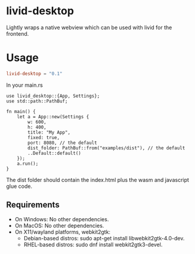# livid-desktop

Lightly wraps a native webview which can be used with livid for the frontend.

# Usage
```toml
livid-desktop = "0.1"
```

In your main.rs
```rust,no_run
use livid_desktop::{App, Settings};
use std::path::PathBuf;

fn main() {
    let a = App::new(Settings {
        w: 600,
        h: 400,
        title: "My App",
        fixed: true,
        port: 8080, // the default
        dist_folder: PathBuf::from("examples/dist"), // the default
        ..Default::default()
    });
    a.run();
}
```

The dist folder should contain the index.html plus the wasm and javascript glue code.

## Requirements
- On Windows: No other dependencies.
- On MacOS: No other dependencies.
- On X11/wayland platforms, webkit2gtk:
    - Debian-based distros: sudo apt-get install libwebkit2gtk-4.0-dev.
    - RHEL-based distros: sudo dnf install webkit2gtk3-devel.